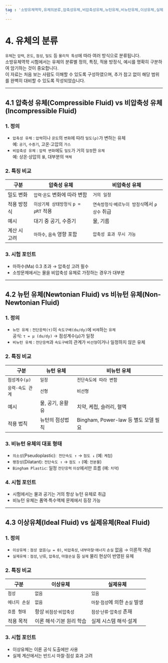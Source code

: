 ```yaml
---
tag : '소방유체역학,유체의분류,압축성유체,비압축성유체,뉴턴유체,비뉴턴유체,이상유체,실제유체,소방설비기사,유체역학,
'
---
```

# 4. 유체의 분류

`유체`는 `압력`, `온도`, `점성`, `밀도` 등 `물리적 특성`에 따라 여러 방식으로 분류됩니다.  
소방유체역학 시험에서는 유체의 분류별 정의, 특징, 적용 방정식, 예시를 명확히 구분하여 암기하는 것이 중요합니다.  
이 자료는 처음 보는 사람도 이해할 수 있도록 구성하였으며, 추가 참고 없이 해당 범위를 완벽히 대비할 수 있도록 작성되었습니다.

---

## 4.1 압축성 유체(Compressible Fluid) vs 비압축성 유체(Incompressible Fluid)

### 1. 정의
- `압축성 유체` : `압력`이나 `온도`의 `변화`에 따라 `밀도(ρ)`가 변하는 유체  
  예: `공기`, `수증기`, 고온·고압의 `가스`
- `비압축성 유체` : `압력 변화`에도 `밀도`가 거의 `일정`한 `유체`  
  예: 상온·상압의 `물`, 대부분의 `액체`

### 2. 특징 비교

| 구분 | 압축성 유체 | 비압축성 유체 |
|------|------------|--------------|
| 밀도 변화 | `압력`·`온도` 변화에 따라 변함 | `거의 일정` |
| 적용 방정식 | `이상기체 상태방정식` `p = ρRT` 적용 | `연속방정식`·`베르누이 방정식`에서 `ρ 상수` 취급 |
| 예시 | 대기 중 공기, 수증기 | 물, 기름 |
| 계산 시 고려 | `마하수`, `음속` 영향 포함 | `압축성 효과 무시 가능` |

### 3. 시험 포인트
- 마하수(Ma) 0.3 초과 → 압축성 고려 필수
- 소방문제에서는 물을 비압축성 유체로 가정하는 경우가 대부분

---

## 4.2 뉴턴 유체(Newtonian Fluid) vs 비뉴턴 유체(Non-Newtonian Fluid)

### 1. 정의
- `뉴턴 유체` : `전단응력(τ)`이 `속도구배(du/dy)`에 `비례`하는 `유체`  
  공식: `τ = μ (du/dy)`  → 점성계수(μ)가 일정
- `비뉴턴 유체` : `전단응력`과 `속도구배`의 관계가 `비선형`이거나 일정하지 않은 유체

### 2. 특징 비교

| 구분 | 뉴턴 유체 | 비뉴턴 유체 |
|------|-----------|------------|
| `점성계수(μ)` | `일정` | `전단속도에 따라 변함` |
| `응력-속도 관계` | `선형` | `비선형` |
| 예시 | 물, 공기, 윤활유 | 치약, 케첩, 슬러리, 혈액 |
| 적용 법칙 | 뉴턴의 점성법칙 | Bingham, Power-law 등 별도 모델 필요 |

### 3. 비뉴턴 유체의 대표 형태
- `의소성`(Pseudoplastic):` 전단속도 ↑` → `점도 ↓` (예: `케첩`)
- `팽창성`(Dilatant): `전단속도 ↑` → `점도 ↑` (예: `전분물`)
- `Bingham Plastic`: 일정 `전단응력` `이상`에서만 흐름 (예: `치약`)

### 4. 시험 포인트
- 시험에서는 물과 공기는 거의 항상 뉴턴 유체로 취급
- 비뉴턴 유체는 폼액·특수액체 문제에서 등장 가능

---

## 4.3 이상유체(Ideal Fluid) vs 실제유체(Real Fluid)

### 1. 정의
- `이상유체` : `점성 없음(μ = 0)`, `비압축성`, `내부마찰`·`에너지` `손실` 없음 → 이론적 개념
- `실제유체` : `점성`, `난류`, `압축성`, `마찰손실` 등 `실제` 물리 현상이 반영된 유체

### 2. 특징 비교

| 구분 | 이상유체 | 실제유체 |
|------|----------|----------|
| `점성` | `없음` | `있음` |
| `에너지 손실` | `없음` | `마찰`·`점성`에 의한 `손실` 발생 |
| `흐름 형태` | 항상 `비점성`·`비압축성` | `점성`·`난류`·`압축성` 존재 |
| 적용 목적 | 이론 해석·기본 원리 학습 | 실제 시스템 해석·설계 |

### 3. 시험 포인트
- 이상유체는 이론 공식 도출에만 사용
- 실제 계산에서는 반드시 마찰·점성 효과 고려
